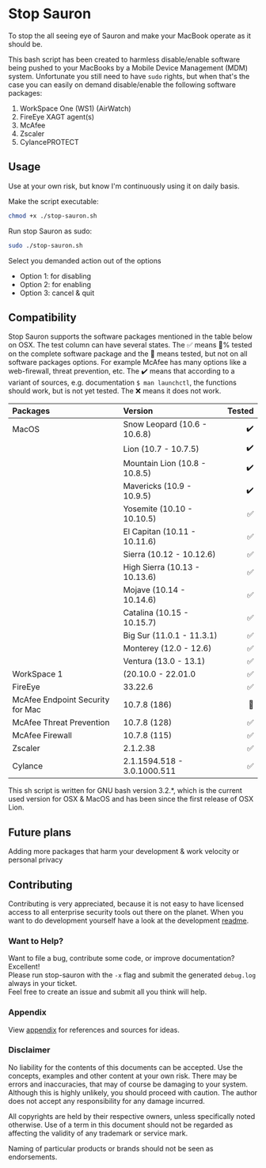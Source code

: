 # Stop Sauron

To stop the all seeing eye of Sauron and make your MacBook operate as it should be.

This bash script has been created to harmless disable/enable software being pushed to your MacBooks by a Mobile Device Management (MDM) system.
Unfortunate you still need to have `sudo` rights, but when that's the case you can easily on demand disable/enable the following software packages:

1. WorkSpace One (WS1) (AirWatch)
2. FireEye XAGT agent(s)
3. McAfee
4. Zscaler
5. CylancePROTECT

## Usage

Use at your own risk, but know I'm continuously using it on daily basis.

Make the script executable:

```zsh
chmod +x ./stop-sauron.sh

```

Run stop Sauron as sudo:

```zsh
sudo ./stop-sauron.sh

```

Select you demanded action out of the options

* Option 1: for disabling
* Option 2: for enabling
* Option 3: cancel & quit

## Compatibility

Stop Sauron supports the software packages mentioned in the table below on OSX. The test column can have several states. The :white_check_mark: means :100:% tested on the complete software package and the :small_red_triangle_down: means tested, but not on all software packages options. For example McAfee has many options like a web-firewall, threat prevention, etc. The :heavy_check_mark: means that according to a variant of sources, e.g. documentation `$ man launchctl`, the functions should work, but is not yet tested. The :x: means it does not work.

| Packages | Version | Tested |
| :--- | :--- | ---: |
| MacOS | Snow Leopard (10.6 - 10.6.8) | :heavy_check_mark: |
|  | Lion (10.7 - 10.7.5) | :heavy_check_mark: |
|  | Mountain Lion (10.8 - 10.8.5) | :heavy_check_mark: |
|  | Mavericks (10.9 - 10.9.5) | :heavy_check_mark: |
|  | Yosemite (10.10 - 10.10.5) | :white_check_mark: |
|  | El Capitan (10.11 - 10.11.6) | :white_check_mark: |
|  | Sierra (10.12 - 10.12.6) | :white_check_mark: |
|  | High Sierra (10.13 - 10.13.6) | :white_check_mark: |
|  | Mojave (10.14 - 10.14.6) | :white_check_mark: |
|  | Catalina (10.15 - 10.15.7) | :white_check_mark: |
|  | Big Sur (11.0.1 - 11.3.1) | :white_check_mark: |
|  | Monterey (12.0 - 12.6) | :white_check_mark: |
|  | Ventura (13.0 - 13.1) | :white_check_mark: |
| WorkSpace 1 | (20.10.0 - 22.01.0 | :white_check_mark: |
| FireEye | 33.22.6 | :white_check_mark: |
| McAfee Endpoint Security for Mac | 10.7.8 (186) | :small_red_triangle_down: |
| McAfee Threat Prevention | 10.7.8 (128) | :white_check_mark: |
| McAfee Firewall | 10.7.8 (115) | :white_check_mark: |
| Zscaler | 2.1.2.38 | :white_check_mark: |
| Cylance | 2.1.1594.518 - 3.0.1000.511 | :white_check_mark: |

This sh script is written for GNU bash version 3.2.*, which is the current used version for OSX & MacOS and has been since the first release of OSX Lion.

## Future plans

Adding more packages that harm your development & work velocity or personal privacy

## Contributing

Contributing is very appreciated, because it is not easy to have licensed access to all enterprise security tools out there on the planet.
When you want to do development yourself have a look at the development [readme](https://github.com/tr3kl0v/stop-sauron/blob/main/development/DEVELOPMENT.md).

### Want to Help?

Want to file a bug, contribute some code, or improve documentation? Excellent!  
Please run stop-sauron with the `-x` flag and submit the generated `debug.log` always in your ticket.  
Feel free to create an issue and submit all you think will help.

### Appendix

View [appendix](https://github.com/tr3kl0v/stop-sauron/blob/main/APPENDIX.md) for references and sources for ideas.

### Disclaimer

No liability for the contents of this documents can be accepted. Use the concepts, examples and other content at your own risk. There may be errors and inaccuracies, that may of course be damaging to your system. Although this is highly unlikely, you should proceed with caution. The author does not accept any responsibility for any damage incurred.

All copyrights are held by their respective owners, unless specifically noted otherwise. Use of a term in this document should not be regarded as affecting the validity of any trademark or service mark.

Naming of particular products or brands should not be seen as endorsements.
